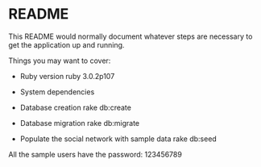 # README

This README would normally document whatever steps are necessary to get the
application up and running.

Things you may want to cover:

* Ruby version
ruby 3.0.2p107
* System dependencies

* Database creation
rake db:create

* Database migration
rake db:migrate

* Populate the social network with sample data
rake db:seed

All the sample users have the password:
123456789